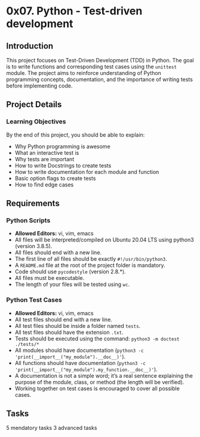 # 0x07. Python - Test-driven development

## Introduction
This project focuses on Test-Driven Development (TDD) in Python. The goal is to write functions and corresponding test cases using the `unittest` module. The project aims to reinforce understanding of Python programming concepts, documentation, and the importance of writing tests before implementing code.

## Project Details

### Learning Objectives
By the end of this project, you should be able to explain:

- Why Python programming is awesome
- What an interactive test is
- Why tests are important
- How to write Docstrings to create tests
- How to write documentation for each module and function
- Basic option flags to create tests
- How to find edge cases

## Requirements

### Python Scripts
- **Allowed Editors:** vi, vim, emacs
- All files will be interpreted/compiled on Ubuntu 20.04 LTS using python3 (version 3.8.5).
- All files should end with a new line.
- The first line of all files should be exactly `#!/usr/bin/python3`.
- A `README.md` file at the root of the project folder is mandatory.
- Code should use `pycodestyle` (version 2.8.*).
- All files must be executable.
- The length of your files will be tested using `wc`.

### Python Test Cases
- **Allowed Editors:** vi, vim, emacs
- All test files should end with a new line.
- All test files should be inside a folder named `tests`.
- All test files should have the extension `.txt`.
- Tests should be executed using the command: `python3 -m doctest ./tests/*`
- All modules should have documentation (`python3 -c 'print(__import__("my_module").__doc__)'`).
- All functions should have documentation (`python3 -c 'print(__import__("my_module").my_function.__doc__)'`).
- A documentation is not a simple word; it’s a real sentence explaining the purpose of the module, class, or method (the length will be verified).
- Working together on test cases is encouraged to cover all possible cases.

## Tasks
5 mendatory tasks
3 advanced tasks
